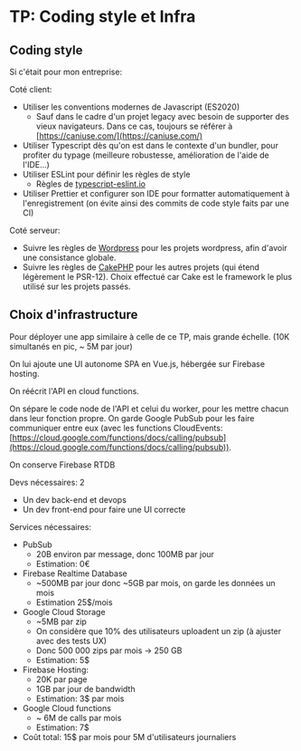 # 

# TP: Coding style et Infra

## Coding style

Si c'était pour mon entreprise:

Coté client:

- Utiliser les conventions modernes de Javascript (ES2020)
  - Sauf dans le cadre d'un projet legacy avec besoin de supporter des vieux navigateurs. Dans ce cas, toujours se référer à [https://caniuse.com/](https://caniuse.com/)
- Utiliser Typescript dès qu'on est dans le contexte d'un bundler, pour profiter du typage (meilleure robustesse, amélioration de l'aide de l'IDE...)
- Utiliser ESLint pour définir les règles de style
  - Règles de [typescript-eslint.io](https://typescript-eslint.io)
- Utiliser Prettier et configurer son IDE pour formatter automatiquement à l'enregistrement (on évite ainsi des commits de code style faits par une CI)

Coté serveur:

- Suivre les règles de [Wordpress](https://developer.wordpress.org/coding-standards/wordpress-coding-standards/) pour les projets wordpress, afin d'avoir une consistance globale.
- Suivre les règles de [CakePHP](https://book.cakephp.org/4/fr/contributing/cakephp-coding-conventions.html) pour les autres projets (qui étend légèrement le PSR-12). Choix effectué car Cake est le framework le plus utilisé sur les projets passés.

## Choix d'infrastructure

Pour déployer une app similaire à celle de ce TP, mais grande échelle. (10K simultanés en pic, ~ 5M par jour)

On lui ajoute une UI autonome SPA en Vue.js, hébergée sur Firebase hosting.

On réécrit l'API en cloud functions.

On sépare le code node de l'API et celui du worker, pour les mettre chacun dans leur fonction propre. On garde Google PubSub pour les faire communiquer entre eux (avec les functions CloudEvents: [https://cloud.google.com/functions/docs/calling/pubsub](https://cloud.google.com/functions/docs/calling/pubsub)).

On conserve Firebase RTDB

Devs nécessaires: 2

- Un dev back-end et devops
- Un dev front-end pour faire une UI correcte

Services nécessaires:

- PubSub
  - 20B environ par message, donc 100MB par jour
  - Estimation: 0€
- Firebase Realtime Database
  - ~500MB par jour donc ~5GB par mois, on garde les données un mois
  - Estimation 25$/mois
- Google Cloud Storage
  - ~5MB par zip
  - On considère que 10% des utilisateurs uploadent un zip (à ajuster avec des tests UX)
  - Donc 500 000 zips par mois -> 250 GB
  - Estimation: 5$
- Firebase Hosting:
  - 20K par page
  - 1GB par jour de bandwidth
  - Estimation: 3$ par mois
- Google Cloud functions
  - ~ 6M de calls par mois
  - Estimation: 7$
- Coût total: 15$ par mois pour 5M d'utilisateurs journaliers
